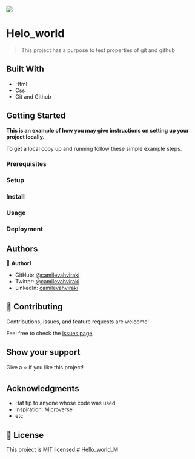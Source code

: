 ![](https://img.shields.io/badge/Microverse-blueviolet)

# Helo_world

> This project has a purpose to test properties of git and github


## Built With

- Html
- Css
- Git and Github


## Getting Started

**This is an example of how you may give instructions on setting up your project locally.**



To get a local copy up and running follow these simple example steps.

### Prerequisites

### Setup

### Install

### Usage

### Deployment



## Authors

👤 **Author1**

- GitHub: [@camilevahviraki](https://github.com/camilevahviraki)
- Twitter: [@camilevahviraki](https://twitter.com/camilevahviraki)
- LinkedIn: [camilevahviraki](https://linkedin.com/in/camilevahviraki)



## 🤝 Contributing

Contributions, issues, and feature requests are welcome!

Feel free to check the [issues page](../../issues/).

## Show your support

Give a ⭐️ if you like this project!

## Acknowledgments

- Hat tip to anyone whose code was used
- Inspiration: Microverse
- etc

## 📝 License

This project is [MIT](./MIT.md) licensed.# Hello_world_M